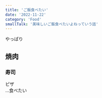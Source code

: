 ```yaml
---
title: 'ご飯食べたい'
date: '2022-11-22'
category: 'Food'
smallTalk: '美味しいご飯食べたいよねっていう話'
---
```


やっぱり
## 焼肉  
### 寿司  
ピザ  
...食べたい